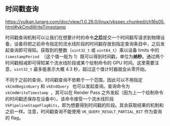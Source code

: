 ## 时间戳查询

https://vulkan.lunarg.com/doc/view/1.0.26.0/linux/vkspec.chunked/ch16s05.html#vkCmdWriteTimestamp

时间戳查询机制可以让我们在想要计时的命令**之后**提交一个时间戳写请求到物理设备，设备将把之前命令指定的流水线阶段的时间戳存放到指定查询条目中，之后发起查询即可得知。获取到的整数（`uint32_t` 或 `uint64_t`）乘以设备 limits 中的 `timestampPeriod `（这个值一般为 1）既可以得到时间戳，单位为**纳秒**。通过两个时间戳相减即可得知某个流水线阶段或某个绘制命令的 GPU 时间。这里需要注意，`uint32_t` 最多能表示大概 4.3 秒，超过这个值计时器就会从零开始。

不同于之前的查询，时间戳查询不依赖于一个范围，因此可以不用指定 `vkCmdBeginQuery` 和 `vkEndQuery ` 也可以发起查询。查询命令为 `vkCmdWriteTimestamp `，其可以在 Render Pass 之外发起（因为上一个绘制命令的时间戳还保存在设备中）。该命令接受一个流水线阶段 `VkPipelineStageFlagBits`，即为想要得到时间戳的阶段。其余获取结果的机制和之前一样。注意，时间戳查询不能使用 `VK_QUERY_RESULT_PARTIAL_BIT` 作为查询的 flag。